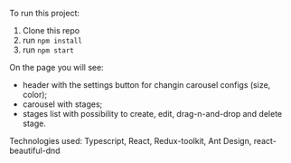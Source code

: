 To run this project:
1. Clone this repo
2. run `npm install`
3. run `npm start`

On the page you will see:
- header with the settings button for changin carousel configs (size, color);
- carousel with stages;
- stages list with possibility to create, edit, drag-n-and-drop and delete stage.

Technologies used: Typescript, React, Redux-toolkit, Ant Design, react-beautiful-dnd
